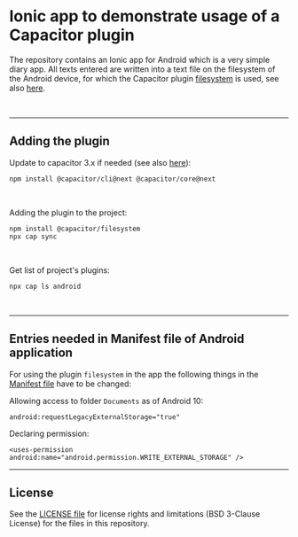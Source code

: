 # Ionic app to demonstrate usage of a Capacitor plugin #

The repository contains an Ionic app for Android which is a very simple diary app.
All texts entered are written into a text file on the filesystem of the Android device,
for which the Capacitor plugin [filesystem](https://capacitorjs.com/docs/v3/apis/filesystem)
is used, see also [here](https://www.npmjs.com/package/@capacitor/filesystem).

<br>

----

## Adding the plugin ##

Update to capacitor 3.x if needed (see also [here](https://capacitorjs.com/docs/v3/updating/3-0)):
```
npm install @capacitor/cli@next @capacitor/core@next
```

<br>

Adding the plugin to the project:
```
npm install @capacitor/filesystem
npx cap sync
```

<br>

Get list of project's plugins:
```
npx cap ls android
```

<br>

----

## Entries needed in Manifest file of Android application ##

For using the plugin `filesystem` in the app the following things in the [Manifest file](android/app/src/main/AndroidManifest.xml) have to be changed:

Allowing access to folder `Documents` as of Android 10:
```
android:requestLegacyExternalStorage="true"
```

Declaring permission:
```
<uses-permission android:name="android.permission.WRITE_EXTERNAL_STORAGE" />
```

----

## License ##

See the [LICENSE file](LICENSE.md) for license rights and limitations (BSD 3-Clause License) for the files in this repository.

<br>